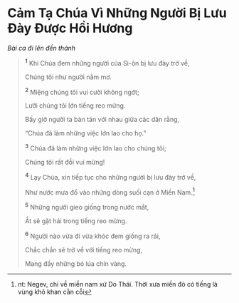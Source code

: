# Cảm Tạ Chúa Vì Những Người Bị Lưu Ðày Ðược Hồi Hương

_Bài ca đi lên đền thánh_

> <sup><b>1</b></sup> Khi Chúa đem những người của Si-ôn bị lưu đày trở về,
>
> Chúng tôi như người nằm mơ.
>
> <sup><b>2</b></sup> Miệng chúng tôi vui cười không ngớt;
>
> Lưỡi chúng tôi lớn tiếng reo mừng.
>
> Bấy giờ người ta bàn tán với nhau giữa các dân rằng,
>
> “Chúa đã làm những việc lớn lao cho họ.”
>
> <sup><b>3</b></sup> Chúa đã làm những việc lớn lao cho chúng tôi;
>
> Chúng tôi rất đỗi vui mừng!
>
> <sup><b>4</b></sup> Lạy Chúa, xin tiếp tục cho những người bị lưu đày trở về,
>
> Như nước mưa đổ vào những dòng suối cạn ở Miền Nam.[^1-0f145480-439d-4edb-bb03-288f8e0375ac]
>
> <sup><b>5</b></sup> Những người gieo giống trong nước mắt,
>
> Ắt sẽ gặt hái trong tiếng reo mừng.
>
> <sup><b>6</b></sup> Người nào vừa đi vừa khóc đem giống ra rải,
>
> Chắc chắn sẽ trở về với tiếng reo mừng,
>
> Mang đầy những bó lúa chín vàng.

[^1-0f145480-439d-4edb-bb03-288f8e0375ac]: nt: Negev, chỉ về miền nam xứ Do Thái. Thời xưa miền đó có tiếng là vùng khô khan cằn cỗi
